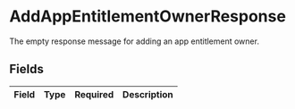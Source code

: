 # AddAppEntitlementOwnerResponse

The empty response message for adding an app entitlement owner.


## Fields

| Field       | Type        | Required    | Description |
| ----------- | ----------- | ----------- | ----------- |